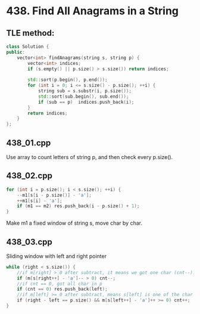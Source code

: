 # 438. Find All Anagrams in a String

## TLE method:
```cpp
class Solution {
public:
    vector<int> findAnagrams(string s, string p) {
        vector<int> indices;
        if (s.empty() || p.size() > s.size()) return indices;
        
        std::sort(p.begin(), p.end());
        for (int i = 0; i <= s.size() - p.size(); ++i) {
            string sub = s.substr(i, p.size());
            std::sort(sub.begin(), sub.end());
            if (sub == p)  indices.push_back(i);
        }
        return indices;
    }
};
```

## 438_01.cpp
Use array to count letters of string p, and then check every p.size().


## 438_02.cpp
```cpp
for (int i = p.size(); i < s.size(); ++i) {
    --m1[s[i - p.size()] - 'a'];
    ++m1[s[i] - 'a'];
    if (m1 == m2) res.push_back(i - p.size() + 1);
}
```
Make m1 a fixed window of string s, move char by char.

## 438_03.cpp
Sliding window with left and right pointer
```cpp
while (right < s.size()) {
    //if m[right] > 0 after subtract, it means we got one char (cnt--). And right pointer move forward.
    if (m[s[right++] - 'a']-- > 0) cnt--;
    //if cnt == 0, got all char in p
    if (cnt == 0) res.push_back(left);
    //if m[left] >= 0 after subtract, means s[left] is one of the char in p (abandon it, we make cnt++). And left pointer move forward
    if (right - left == p.size() && m[s[left++] - 'a']++ >= 0) cnt++;
}
```
